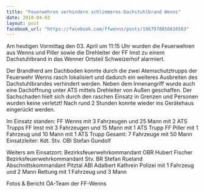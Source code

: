 ```yaml
---
title: "Feuerwehren verhindern schlimmeres-Dachstuhlbrand Wenns"
date: 2018-04-03
layout: post
facebook_url: "https://facebook.com/ffwenns/posts/1967978856610563"
---
```


Am heutigen Vormittag den 03. April um 11:15 Uhr wurden die Feuerwehren aus Wenns und Piller sowie die Drehleiter der FF Imst zu einem Dachstuhlbrand in das Wenner Ortsteil Schweizerhof alarmiert.

Der Brandherd am Dachboden konnte durch die zwei Atemschutztrupps der Feuerwehr Wenns rasch lokalisiert und dadurch ein weiteres Ausbreiten des Dachstuhlbrandes verhindert werden. Neben dem Innenangriff wurde auch eine Dachöffnung unter ATS mittels Drehleiter von Außen geschaffen. Der Sachschaden hielt sich durch den raschen Einsatz in Grenzen und Personen wurden keine verletzt!
Nach rund 2 Stunden konnte wieder ins Gerätehaus eingerückt werden.

Im Einsatz standen:
FF Wenns mit 3 Fahrzeugen und 25 Mann mit 2 ATS Trupps
FF Imst mit 3 Fahrzeugen und 15 Mann mit 1 ATS Trupp
FF Piller mit 1 Fahrzeug und 10 Mann mit 1 ATS Trupp
Gesamt: 7 Fahrzeuge mit 50 Mann
Einsatzleiter: Kdt. Stv. OBI Stefan Gundolf 

Weiters am Einsatzort:
Bezirksfeuerwehrkommandant OBR Hubert Fischer
Bezirksfeuerwehrkommandant Stv. BR Stefan Rueland
Abschnittskommandant Pitztal ABI Adalbert Kathrein
Polizei mit 1 Fahrzeug und 2 Mann
Rettung mit 1 Fahrzeug und 3 Mann

Fotos & Bericht ÖA-Team der FF-Wenns